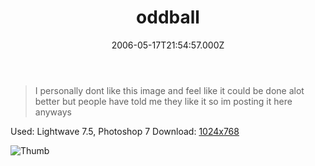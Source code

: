 ﻿---
coverImage: /images/fallback-post-header.png
date: '2006-05-17T21:54:57.000Z'
tags: []
title: oddball
oldUrl: /art/oddball
---

> I personally dont like this image and feel like it could be done alot better but people have told me they like it so im posting it here anyways

Used: Lightwave 7.5, Photoshop 7
Download: [1024x768](https://www.mikecann.blog/Images/Art-Full/oddball.jpg)

![Thumb](https://www.mikecann.blog/Images/Art-Thumbs/oddball.gif "Thumb")
